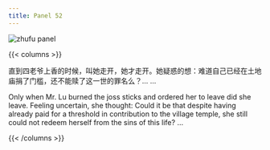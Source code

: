 ```yaml
---
title: Panel 52
---
```


![zhufu panel](./../../images/zhufu/seifert0772_zf_0058_052.jpg)

{{< columns >}}

直到四老爷上香的时候，叫她走开，她才走开。她疑惑的想：难道自己已经在土地庙捐了门槛，还不能赎了这一世的罪名么？... ...

Only when Mr. Lu burned the joss sticks and ordered her to leave did she leave. Feeling uncertain, she thought: Could it be that despite having already paid for a threshold in contribution to the village temple, she still could not redeem herself from the sins of this life? … 

{{< /columns >}}